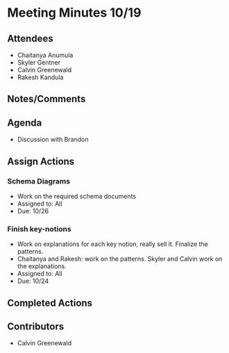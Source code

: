 # Meeting Minutes 10/19

## Attendees
* Chaitanya Anumula
* Skyler Gentner
* Calvin Greenewald
* Rakesh Kandula

## Notes/Comments

## Agenda
* Discussion with Brandon 

## Assign Actions
### Schema Diagrams
* Work on the required schema documents
* Assigned to: All
* Due: 10/26

### Finish key-notions 
* Work on explanations for each key notion, really sell it. Finalize the patterns.
* Chaitanya and Rakesh: work on the patterns. Skyler and Calvin work on the explanations. 
* Assigned to: All
* Due: 10/24


## Completed Actions

## Contributors
* Calvin Greenewald 
